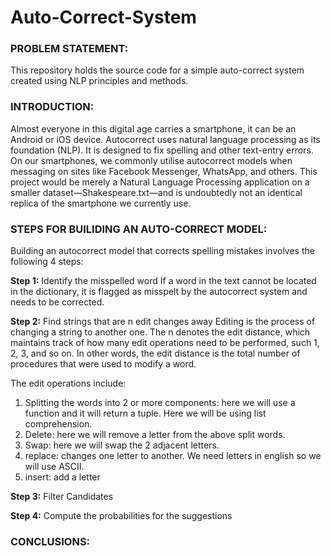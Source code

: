 # Auto-Correct-System


### PROBLEM STATEMENT:
This repository holds the source code for a simple auto-correct system created using NLP principles and methods.



### INTRODUCTION:
Almost everyone in this digital age carries a smartphone, it can be an Android or iOS device. Autocorrect uses natural language processing as its foundation (NLP). It is designed to fix spelling and other text-entry errors. On our smartphones, we commonly utilise autocorrect models when messaging on sites like Facebook Messenger, WhatsApp, and others. This project would be merely a Natural Language Processing application on a smaller dataset—Shakespeare.txt—and is undoubtedly not an identical replica of the smartphone we currently use.


### STEPS FOR BUILIDING AN AUTO-CORRECT MODEL:
Building an autocorrect model that corrects spelling mistakes involves the following 4 steps:


**Step 1:** Identify the misspelled word
If a word in the text cannot be located in the dictionary, it is flagged as misspelt by the autocorrect system and needs to be corrected.


**Step 2:** Find strings that are n edit changes away
Editing is the process of changing a string to another one.
The n denotes the edit distance, which maintains track of how many edit operations need to be performed, such 1, 2, 3, and so on.
In other words, the edit distance is the total number of procedures that were used to modify a word.

The edit operations include:
1. Splitting the words into 2 or more components: here we will use a function and it will return a tuple. Here we will be using list comprehension.
2. Delete: here we will remove a letter from the above split words.
3. Swap: here we will swap the 2 adjacent letters.
4. replace: changes one letter to another. We need letters in english so we will use ASCII.
5. insert: add a letter


**Step 3:** Filter Candidates

**Step 4:** Compute the probabilities for the suggestions



### CONCLUSIONS:
